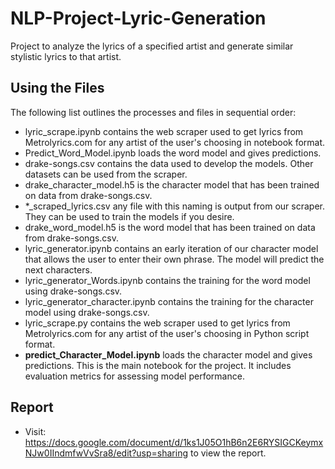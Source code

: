 # NLP-Project-Lyric-Generation
Project to analyze the lyrics of a specified artist and generate similar stylistic lyrics to that artist.

## Using the Files
The following list outlines the processes and files in sequential order:
- lyric_scrape.ipynb contains the web scraper used to get lyrics from Metrolyrics.com for any artist of the user's choosing in notebook format.
- Predict_Word_Model.ipynb loads the word model and gives predictions.
- drake-songs.csv contains the data used to develop the models.  Other datasets can be used from the scraper.
- drake_character_model.h5 is the character model that has been trained on data from drake-songs.csv.
- *_scraped_lyrics.csv any file with this naming is output from our scraper.  They can be used to train the models if you desire.
- drake_word_model.h5 is the word model that has been trained on data from drake-songs.csv.
- lyric_generator.ipynb contains an early iteration of our character model that allows the user to enter their own phrase.  The model will predict the next characters.
- lyric_generator_Words.ipynb contains the training for the word model using drake-songs.csv.
- lyric_generator_character.ipynb contains the training for the character model using drake-songs.csv.
- lyric_scrape.py contains the web scraper used to get lyrics from Metrolyrics.com for any artist of the user's choosing in Python script format.
- **predict_Character_Model.ipynb** loads the character model and gives predictions.  This is the main notebook for the project.  It includes evaluation metrics for assessing model performance.

## Report
- Visit: https://docs.google.com/document/d/1ks1J05O1hB6n2E6RYSIGCKeymxNJw0IIndmfwVvSra8/edit?usp=sharing to view the report.
